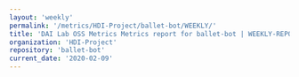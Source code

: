 ```yaml
---
layout: 'weekly'
permalink: '/metrics/HDI-Project/ballet-bot/WEEKLY/'
title: 'DAI Lab OSS Metrics Metrics report for ballet-bot | WEEKLY-REPORT-2020-02-09'
organization: 'HDI-Project'
repository: 'ballet-bot'
current_date: '2020-02-09'
---
```

